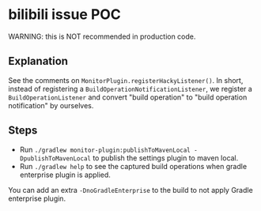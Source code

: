 # bilibili issue POC

WARNING: this is NOT recommended in production code.

## Explanation

See the comments on `MonitorPlugin.registerHackyListener()`. In short, instead of registering a `BuildOperationNotificationListener`,
we register a `BuildOperationListener` and convert "build operation" to "build operation notification" by ourselves.

## Steps

- Run `./gradlew monitor-plugin:publishToMavenLocal -DpublishToMavenLocal` to publish the settings plugin to maven local.
- Run `./gradlew help` to see the captured build operations when gradle enterprise plugin is applied.

You can add an extra `-DnoGradleEnterprise` to the build to not apply Gradle enterprise plugin.

